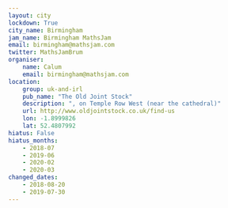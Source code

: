 ```yaml
---
layout: city                                           
lockdown: True
city_name: Birmingham                                                               
jam_name: Birmingham MathsJam
email: birmingham@mathsjam.com
twitter: MathsJamBrum
organiser:
    name: Calum
    email: birmingham@mathsjam.com
location:
    group: uk-and-irl
    pub_name: "The Old Joint Stock"
    description: ", on Temple Row West (near the cathedral)"
    url: http://www.oldjointstock.co.uk/find-us
    lon: -1.8999826
    lat: 52.4807992
hiatus: False
hiatus_months:
    - 2018-07
    - 2019-06
    - 2020-02
    - 2020-03
changed_dates:
    - 2018-08-20
    - 2019-07-30
---
```


